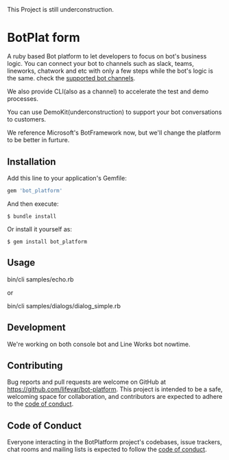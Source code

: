 ##
This Project is still underconstruction.

# BotPlat form

A ruby based Bot platform to let developers to focus on bot's business logic. You can connect your bot to channels such as slack, teams, lineworks, chatwork and etc with only a few steps while the bot's logic is the same. check the [supported bot channels](https://github.com/lifevar/bot-platform/blob/main/docs/channels.md#supported).

We also provide CLI(also as a channel) to accelerate the test and demo processes.

You can use DemoKit(underconstruction) to support your bot conversations to customers.

We reference Microsoft's BotFramework now, but we'll change the platform to be better in furture.


## Installation

Add this line to your application's Gemfile:

```ruby
gem 'bot_platform'
```

And then execute:

    $ bundle install

Or install it yourself as:

    $ gem install bot_platform

## Usage

bin/cli samples/echo.rb

or

bin/cli samples/dialogs/dialog_simple.rb

## Development

We're working on both console bot and Line Works bot nowtime. 

## Contributing

Bug reports and pull requests are welcome on GitHub at https://github.com/lifevar/bot-platform. This project is intended to be a safe, welcoming space for collaboration, and contributors are expected to adhere to the [code of conduct](https://github.com/lifevar/bot-platform/blob/master/CODE_OF_CONDUCT.md).

## Code of Conduct

Everyone interacting in the BotPlatform project's codebases, issue trackers, chat rooms and mailing lists is expected to follow the [code of conduct](https://github.com/lifevar/bot-platform/blob/master/CODE_OF_CONDUCT.md).
